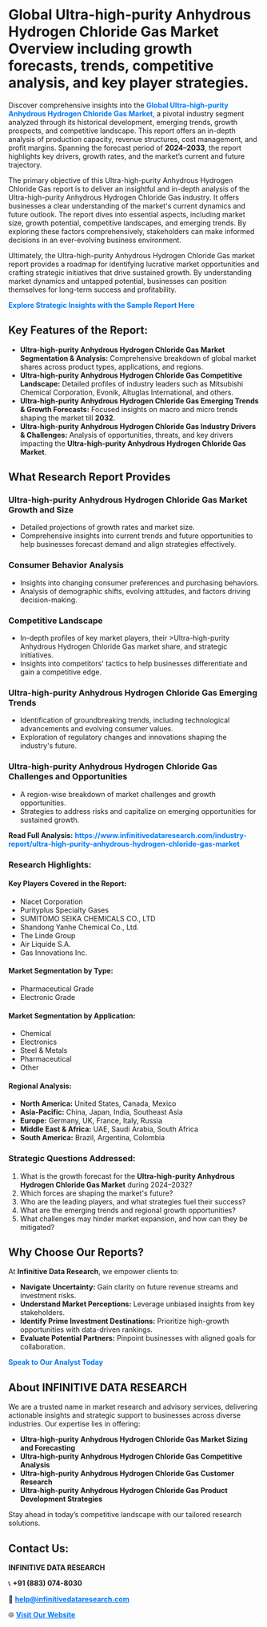 <h1>Global Ultra-high-purity Anhydrous Hydrogen Chloride Gas Market Overview including growth forecasts, trends, competitive analysis, and key player strategies.</h1>
<p>
Discover comprehensive insights into the 
<a href="https://www.infinitivedataresearch.com/industry-report/ultra-high-purity-anhydrous-hydrogen-chloride-gas-market" rel="dofollow" style="color: #007BFF; text-decoration: none;"><strong>Global Ultra-high-purity Anhydrous Hydrogen Chloride Gas Market</strong></a>, a pivotal industry segment analyzed through its historical development, emerging trends, growth prospects, and competitive landscape. This report offers an in-depth analysis of production capacity, revenue structures, cost management, and profit margins. Spanning the forecast period of <strong>2024–2033</strong>, the report highlights key drivers, growth rates, and the market’s current and future trajectory.
</p>
<p>
The primary objective of this Ultra-high-purity Anhydrous Hydrogen Chloride Gas report is to deliver an insightful and in-depth analysis of the Ultra-high-purity Anhydrous Hydrogen Chloride Gas industry. It offers businesses a clear understanding of the market's current dynamics and future outlook. The report dives into essential aspects, including market size, growth potential, competitive landscapes, and emerging trends. By exploring these factors comprehensively, stakeholders can make informed decisions in an ever-evolving business environment.
</p>
<p>
Ultimately, the Ultra-high-purity Anhydrous Hydrogen Chloride Gas market report provides a roadmap for identifying lucrative market opportunities and crafting strategic initiatives that drive sustained growth. By understanding market dynamics and untapped potential, businesses can position themselves for long-term success and profitability.
</p>
<p>
<a href="https://www.infinitivedataresearch.com/request-sample/reportId=105251" style="color: #007BFF; text-decoration: none;"><strong>Explore Strategic Insights with the Sample Report Here</strong></a>
</p>

<h2>Key Features of the Report:</h2>
<ul>
<li><strong>Ultra-high-purity Anhydrous Hydrogen Chloride Gas Market Segmentation & Analysis:</strong> Comprehensive breakdown of global market shares across product types, applications, and regions.</li>
<li><strong>Ultra-high-purity Anhydrous Hydrogen Chloride Gas Competitive Landscape:</strong> Detailed profiles of industry leaders such as Mitsubishi Chemical Corporation, Evonik, Altuglas International, and others.</li>
<li><strong>Ultra-high-purity Anhydrous Hydrogen Chloride Gas Emerging Trends & Growth Forecasts:</strong> Focused insights on macro and micro trends shaping the market till <strong>2032</strong>.</li>
<li><strong>Ultra-high-purity Anhydrous Hydrogen Chloride Gas Industry Drivers & Challenges:</strong> Analysis of opportunities, threats, and key drivers impacting the <strong>Ultra-high-purity Anhydrous Hydrogen Chloride Gas Market</strong>.</li>
</ul>

<h2>What Research Report Provides</h2>
<h3>Ultra-high-purity Anhydrous Hydrogen Chloride Gas Market Growth and Size</h3>
<ul>
<li>Detailed projections of growth rates and market size.</li>
<li>Comprehensive insights into current trends and future opportunities to help businesses forecast demand and align strategies effectively.</li>
</ul>

<h3>Consumer Behavior Analysis</h3>
<ul>
<li>Insights into changing consumer preferences and purchasing behaviors.</li>
<li>Analysis of demographic shifts, evolving attitudes, and factors driving decision-making.</li>
</ul>

<h3>Competitive Landscape</h3>
<ul>
<li>In-depth profiles of key market players, their >Ultra-high-purity Anhydrous Hydrogen Chloride Gas market share, and strategic initiatives.</li>
<li>Insights into competitors' tactics to help businesses differentiate and gain a competitive edge.</li>
</ul>

<h3>Ultra-high-purity Anhydrous Hydrogen Chloride Gas Emerging Trends</h3>
<ul>
<li>Identification of groundbreaking trends, including technological advancements and evolving consumer values.</li>
<li>Exploration of regulatory changes and innovations shaping the industry's future.</li>
</ul>

<h3>Ultra-high-purity Anhydrous Hydrogen Chloride Gas Challenges and Opportunities</h3>
<ul>
<li>A region-wise breakdown of market challenges and growth opportunities.</li>
<li>Strategies to address risks and capitalize on emerging opportunities for sustained growth.</li>
</ul>
<p><strong>Read Full Analysis:</strong> <a href="https://www.infinitivedataresearch.com/industry-report/ultra-high-purity-anhydrous-hydrogen-chloride-gas-market" rel="dofollow" style="color: #007BFF; text-decoration: none;"><strong>https://www.infinitivedataresearch.com/industry-report/ultra-high-purity-anhydrous-hydrogen-chloride-gas-market</strong></a></p>
<h3>Research Highlights:</h3>
<h4>Key Players Covered in the Report:</h4>
<ul><li>Niacet Corporation</li><li>Purityplus Specialty Gases</li><li>SUMITOMO SEIKA CHEMICALS CO., LTD</li><li>Shandong Yanhe Chemical Co., Ltd.</li><li>The Linde Group</li><li>Air Liquide S.A.</li><li>Gas Innovations Inc.</li></ul>
<h4>Market Segmentation by Type:</h4>
<ul><li>Pharmaceutical Grade</li><li>Electronic Grade</li></ul>
<h4>Market Segmentation by Application:</h4>
<ul><li>Chemical</li><li>Electronics</li><li>Steel &amp; Metals</li><li>Pharmaceutical</li><li>Other</li></ul>

<h4>Regional Analysis:</h4>
<ul>
<li><strong>North America:</strong> United States, Canada, Mexico</li>
<li><strong>Asia-Pacific:</strong> China, Japan, India, Southeast Asia</li>
<li><strong>Europe:</strong> Germany, UK, France, Italy, Russia</li>
<li><strong>Middle East & Africa:</strong> UAE, Saudi Arabia, South Africa</li>
<li><strong>South America:</strong> Brazil, Argentina, Colombia</li>
</ul>

<h3>Strategic Questions Addressed:</h3>
<ol>
<li>What is the growth forecast for the <strong>Ultra-high-purity Anhydrous Hydrogen Chloride Gas Market</strong> during 2024–2032?</li>
<li>Which forces are shaping the market's future?</li>
<li>Who are the leading players, and what strategies fuel their success?</li>
<li>What are the emerging trends and regional growth opportunities?</li>
<li>What challenges may hinder market expansion, and how can they be mitigated?</li>
</ol>

<h2>Why Choose Our Reports?</h2>
<p>At <strong>Infinitive Data Research</strong>, we empower clients to:</p>
<ul>
<li><strong>Navigate Uncertainty:</strong> Gain clarity on future revenue streams and investment risks.</li>
<li><strong>Understand Market Perceptions:</strong> Leverage unbiased insights from key stakeholders.</li>
<li><strong>Identify Prime Investment Destinations:</strong> Prioritize high-growth opportunities with data-driven rankings.</li>
<li><strong>Evaluate Potential Partners:</strong> Pinpoint businesses with aligned goals for collaboration.</li>
</ul>
<p><a href="https://www.infinitivedataresearch.com/industry-report/ultra-high-purity-anhydrous-hydrogen-chloride-gas-market" rel="dofollow" style="color: #007BFF; text-decoration: none;"><strong>Speak to Our Analyst Today</strong></a></p>

<h2>About INFINITIVE DATA RESEARCH</h2>
<p>We are a trusted name in market research and advisory services, delivering actionable insights and strategic support to businesses across diverse industries. Our expertise lies in offering:</p>
<ul>
<li><strong>Ultra-high-purity Anhydrous Hydrogen Chloride Gas Market Sizing and Forecasting</strong></li>
<li><strong>Ultra-high-purity Anhydrous Hydrogen Chloride Gas Competitive Analysis</strong></li>
<li><strong>Ultra-high-purity Anhydrous Hydrogen Chloride Gas Customer Research</strong></li>
<li><strong>Ultra-high-purity Anhydrous Hydrogen Chloride Gas Product Development Strategies</strong></li>
</ul>
<p>Stay ahead in today’s competitive landscape with our tailored research solutions.</p>

<h2>Contact Us:</h2>
<p><strong>INFINITIVE DATA RESEARCH</strong></p>
<p>📞 <strong>+91 (883) 074-8030</strong></p>
<p>📧 <strong><a href="mailto:help@infinitivedataresearch.com" style="color: #007BFF;">help@infinitivedataresearch.com</a></strong></p>
<p>🌐 <strong><a href="https://www.infinitivedataresearch.com" rel="dofollow" style="color: #007BFF;">Visit Our Website</a></strong></p>